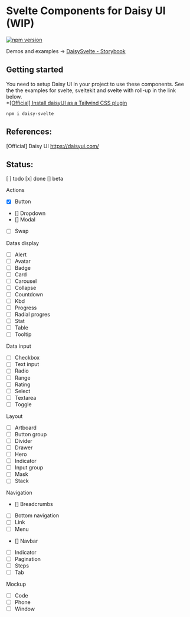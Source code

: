 # Svelte Components for Daisy UI (WIP)

[![npm version](https://badge.fury.io/js/daisy-svelte.svg)](https://badge.fury.io/js/daisy-svelte)

Demos and examples -> [DaisySvelte - Storybook](https://walker-walks.github.io/daisy-svelte/)

## Getting started

You need to setup Daisy UI in your project to use these components.
See the the examples for svelte, sveltekit and svelte with
roll-up in the link below.  
\*[[Official] Install daisyUI as a Tailwind CSS plugin](https://daisyui.com/docs/install/)

```terminal
npm i daisy-svelte
```

## References:

[Official] Daisy UI https://daisyui.com/

## Status:

[ ] todo
[x] done
[\] beta

Actions

-   [x] Button
-   [\] Dropdown
-   [\] Modal
-   [ ] Swap

Datas display

-   [ ] Alert
-   [ ] Avatar
-   [ ] Badge
-   [ ] Card
-   [ ] Carousel
-   [ ] Collapse
-   [ ] Countdown
-   [ ] Kbd
-   [ ] Progress
-   [ ] Radial progres
-   [ ] Stat
-   [ ] Table
-   [ ] Tooltip

Data input

-   [ ] Checkbox
-   [ ] Text input
-   [ ] Radio
-   [ ] Range
-   [ ] Rating
-   [ ] Select
-   [ ] Textarea
-   [ ] Toggle

Layout

-   [ ] Artboard
-   [ ] Button group
-   [ ] Divider
-   [ ] Drawer
-   [ ] Hero
-   [ ] Indicator
-   [ ] Input group
-   [ ] Mask
-   [ ] Stack

Navigation

-   [\] Breadcrumbs
-   [ ] Bottom navigation
-   [ ] Link
-   [ ] Menu
-   [\] Navbar
-   [ ] Indicator
-   [ ] Pagination
-   [ ] Steps
-   [ ] Tab

Mockup

-   [ ] Code
-   [ ] Phone
-   [ ] Window
